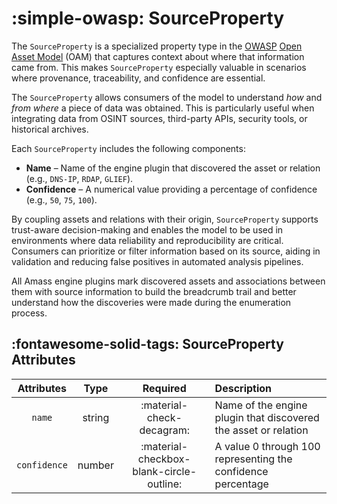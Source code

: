 # :simple-owasp: SourceProperty

The `SourceProperty` is a specialized property type in the [OWASP](https://owasp.org) [Open Asset Model](https://github.com/owasp-amass/open-asset-model) (OAM) that captures context about where that information came from. This makes `SourceProperty` especially valuable in scenarios where provenance, traceability, and confidence are essential.

The `SourceProperty` allows consumers of the model to understand *how* and *from where* a piece of data was obtained. This is particularly useful when integrating data from OSINT sources, third-party APIs, security tools, or historical archives.

Each `SourceProperty` includes the following components:

- **Name** – Name of the engine plugin that discovered the asset or relation (e.g., `DNS-IP`, `RDAP`, `GLIEF`).
- **Confidence** – A numerical value providing a percentage of confidence (e.g., `50`, `75`, `100`).

By coupling assets and relations with their origin, `SourceProperty` supports trust-aware decision-making and enables the model to be used in environments where data reliability and reproducibility are critical. Consumers can prioritize or filter information based on its source, aiding in validation and reducing false positives in automated analysis pipelines.

All Amass engine plugins mark discovered assets and associations between them with source information to build the breadcrumb trail and better understand how the discoveries were made during the enumeration process.

## :fontawesome-solid-tags: SourceProperty Attributes

| Attributes       | Type      | Required   | Description  |
| :--------------: | :-------: | :--------: | :----------- |
| `name` | string | :material-check-decagram: | Name of the engine plugin that discovered the asset or relation |
| `confidence` | number | :material-checkbox-blank-circle-outline: | A value 0 through 100 representing the confidence percentage |
